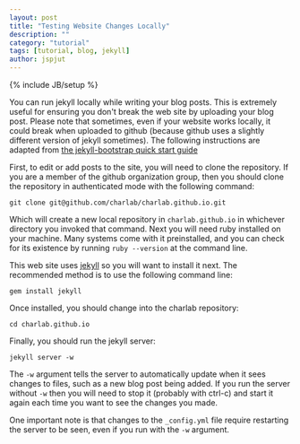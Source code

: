 ```yaml
---
layout: post
title: "Testing Website Changes Locally"
description: ""
category: "tutorial"
tags: [tutorial, blog, jekyll]
author: jspjut
---
```

{% include JB/setup %}

You can run jekyll locally while writing your blog posts. This is
extremely useful for ensuring you don't break the web site by
uploading your blog post. Please note that sometimes, even if your
website works locally, it could break when uploaded to github (because
github uses a slightly different version of jekyll sometimes).
The following instructions are adapted from [the jekyll-bootstrap
quick start
guide](http://jekyllbootstrap.com/usage/jekyll-quick-start.html#toc_6)

First, to edit or add posts to the site, you will need to clone the
repository. If you are a member of the github organization group, then
you should clone the repository in authenticated mode with the
following command:

    git clone git@github.com/charlab/charlab.github.io.git

Which will create a new local repository in `charlab.github.io` in
whichever directory you invoked that command. Next you will need ruby
installed on your machine. Many systems come with it preinstalled, and
you can check for its existence by running `ruby --version` at the
command line.

This web site uses [jekyll](http://jekyllrb.com/) so you will want to
install it next. The recommended method is to use the following
command line:

    gem install jekyll

Once installed, you should change into the charlab repository:

    cd charlab.github.io

Finally, you should run the jekyll server:

    jekyll server -w

The `-w` argument tells the server to automatically update when it
sees changes to files, such as a new blog post being added. If you run
the server without `-w` then you will need to stop it (probably with
ctrl-c) and start it again each time you want to see the changes you
made.

One important note is that changes to the `_config.yml` file require
restarting the server to be seen, even if you run with the `-w`
argument.


